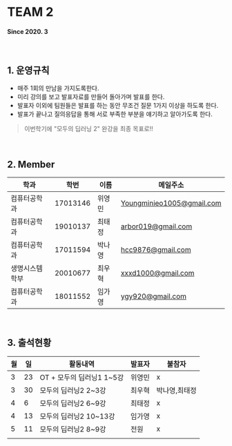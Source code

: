 # TEAM 2

#### Since 2020. 3

<br>

## 1. 운영규칙
 - 매주 1회의 만남을 가지도록한다.  
 - 미리 강의를 보고 발표자료를 만들어 돌아가며 발표를 한다.  
 - 발표자 이외에 팀원들은 발표를 하는 동안 무조건 질문 1가지 이상을 하도록 한다.  
 - 발표가 끝나고 질의응답을 통해 서로 부족한 부분을 얘기하고 알아가도록 한다. 
 
 > 이번학기에 "모두의 딥러닝 2" 완강을 최종 목표로!!


 
 <br>
 

## 2. Member 
| 학과           | 학번     | 이름   |  메일주소   |
| -------------- | -------- | ------ | --- |
| 컴퓨터공학과   | 17013146 | 위영민 |  Youngminieo1005@gmail.com   |
| 컴퓨터공학과   | 19010137 | 최태정 |  arbor019@gmail.com   |
| 컴퓨터공학과   | 17011594 | 박나영 |   hcc9876@gmail.com  |
| 생명시스템학부 | 20010677 | 최우혁 |   xxxd1000@gmail.com  |
| 컴퓨터공학과   | 18011552 | 임가영 | ygy920@gmail.com    |

<br>

## 3. 출석현황
| 월  | 일  | 활동내역 | 발표자 | 불참자 |
| --- | --- | ------ | ---- | --- |
| 3   | 23  | OT + 모두의 딥러닝1 1~5강 |  위영민 | x |
| 3   | 30  | 모두의 딥러닝2 2~3강 | 최우혁  | 박나영,최태정 |
| 4   | 6   | 모두의 딥러닝2 6~9강 | 최태정 |  x   |
| 4   | 13  | 모두의 딥러닝2 10~13강 | 임가영 |  x  |
| 5    |  11  | 모두의 딥러닝2 8~9강 | 전원 |  x  |
|     |     |               |  |     |
